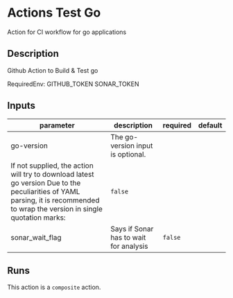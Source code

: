 # Actions Test Go

Action for CI workflow for go applications

<!-- action-docs-description -->
## Description

Github Action to Build & Test go

RequiredEnv:
  GITHUB_TOKEN
  SONAR_TOKEN
<!-- action-docs-description -->

<!-- action-docs-inputs -->
## Inputs

| parameter | description | required | default |
| --- | --- | --- | --- |
| go-version | The go-version input is optional.
      If not supplied, the action will try to download latest go version Due to the peculiarities of YAML parsing, it is recommended to wrap the version in single quotation marks: | `false` |  |
| sonar_wait_flag | Says if Sonar has to wait for analysis | `false` |  |
<!-- action-docs-inputs -->

<!-- action-docs-outputs -->

<!-- action-docs-outputs -->

<!-- action-docs-runs -->
## Runs

This action is a `composite` action.
<!-- action-docs-runs -->
